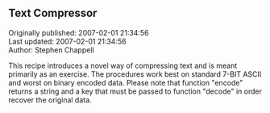 ## Text Compressor  
Originally published: 2007-02-01 21:34:56  
Last updated: 2007-02-01 21:34:56  
Author: Stephen Chappell  
  
This recipe introduces a novel way of compressing
text and is meant primarily as an exercise. The
procedures work best on standard 7-BIT ASCII and
worst on binary encoded data. Please note that
function "encode" returns a string and a key
that must be passed to function "decode" in
order recover the original data.